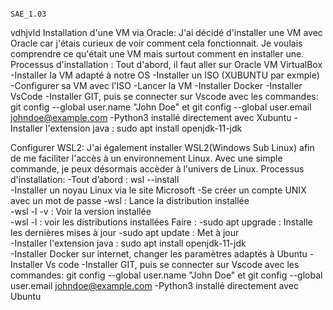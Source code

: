                                                                                   SAE_1.03


vdhjvld
Installation d'une VM via Oracle: 
J'ai décidé d'installer une VM avec Oracle car j'étais curieux de voir comment cela fonctionnait. Je voulais comprendre ce qu'était une VM mais surtout comment en installer une. 
Processus d'installation :
Tout d'abord, il faut aller sur Oracle VM VirtualBox
-Installer la VM adapté à notre OS 
-Installer un ISO (XUBUNTU par exmple)
-Configurer sa VM avec l'ISO
-Lancer la VM
-Installer Docker 
-Installer VsCode
-Installer GIT, puis se connecter sur Vscode avec les commandes: git config --global user.name "John Doe"  et  git config --global user.email johndoe@example.com
-Python3 installé directement avec Xubuntu
-Installer l'extension java : sudo apt install openjdk-11-jdk   


Configurer WSL2:
J'ai également installer WSL2(Windows Sub Linux) afin de me faciliter l'accès à un environnement Linux. Avec une simple commande, je peux désormais accèder à l'univers de Linux. 
Processus d'installation:
-Tout d’abord : wsl --install  
-Installer un noyau Linux via le site Microsoft 
-Se créer un compte UNIX avec un mot de passe 
-wsl : Lance la distribution installée  
-wsl -l -v : Voir la version installée  
-wsl -l : voir les distributions installées 
Faire : 
-sudo apt upgrade : Installe les dernières mises à jour 
-sudo apt update : Met à jour  
-Installer l'extension java : sudo apt install openjdk-11-jdk   
-Installer Docker sur internet, changer les paramètres adaptés à Ubuntu 
-Installer Vs code 
-Installer GIT, puis se connecter sur Vscode avec les commandes: git config --global user.name "John Doe"  et  git config --global user.email johndoe@example.com
-Python3 installé directement avec Ubuntu 
 
